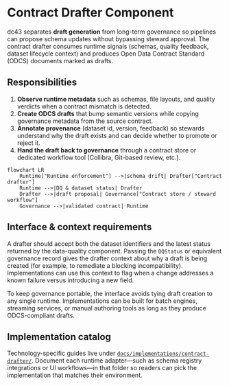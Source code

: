 # Contract Drafter Component

dc43 separates **draft generation** from long-term governance so
pipelines can propose schema updates without bypassing steward approval.
The contract drafter consumes runtime signals (schemas, quality
feedback, dataset lifecycle context) and produces Open Data Contract
Standard (ODCS) documents marked as drafts.

## Responsibilities

1. **Observe runtime metadata** such as schemas, file layouts, and
   quality verdicts when a contract mismatch is detected.
2. **Create ODCS drafts** that bump semantic versions while copying
   governance metadata from the source contract.
3. **Annotate provenance** (dataset id, version, feedback) so stewards
   understand why the draft exists and can decide whether to promote or
   reject it.
4. **Hand the draft back to governance** through a contract store or
   dedicated workflow tool (Collibra, Git-based review, etc.).

```mermaid
flowchart LR
    Runtime["Runtime enforcement"] -->|schema drift| Drafter["Contract drafter"]
    Runtime -->|DQ & dataset status| Drafter
    Drafter -->|draft proposal| Governance["Contract store / steward workflow"]
    Governance -->|validated contract| Runtime
```

## Interface & context requirements

A drafter should accept both the dataset identifiers and the latest
status returned by the data-quality component. Passing the `DQStatus`
or equivalent governance record gives the drafter context about why a
draft is being created (for example, to remediate a blocking
incompatibility). Implementations can use this context to flag when a
change addresses a known failure versus introducing a new field.

To keep governance portable, the interface avoids tying draft creation
to any single runtime. Implementations can be built for batch engines,
streaming services, or manual authoring tools as long as they produce
ODCS-compliant drafts.

## Implementation catalog

Technology-specific guides live under
[`docs/implementations/contract-drafter/`](implementations/contract-drafter/).
Document each runtime adapter—such as schema registry integrations or UI
workflows—in that folder so readers can pick the implementation that
matches their environment.
